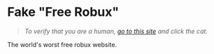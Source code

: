 # Fake "Free Robux"

> *To verify that you are a human, [go to this site](https://theannoyingsite.com) and click the cat.*

The world's worst free robux website.
